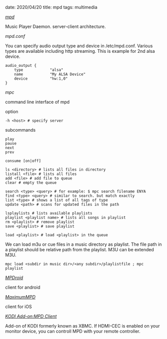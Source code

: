 date: 2020/04/20
title: mpd
tags: multimedia

*[mpd](https://www.musicpd.org/)*

Music Player Daemon. server-client architecture.

*mpd.conf*

You can specify audio output type and device in /etc/mpd.conf. Various types are available including http streaming.
This is example for 2nd alsa device.

	audio_output {
		type            "alsa"
		name            "My ALSA Device"
		device          "hw:1,0"
	}

*mpc*

command line interface of mpd

option

	-h <host> # specify server

subcommands

	play
	pause
	next
	prev
	
	consume [on|off]

	ls <directory> # lists all files in directory
	listall <file> # lists all files
	add <file> # add file to queue
	clear # empty the queue
	
	search <type> <query> # for example: $ mpc search filename ENYA
	find <type> <query> # similar to search. but match exactly
	list <type> # shows a list of all tags of type
	update <path> # scans for updated files in the path 
	
	lsplaylists # lists available playlists
	playlist <playlist name> # lists all songs in playlist
	rm <playlist> # remove playlist
	save <playlist> # save playlist

	load <playlist> # load <playlist> in the queue

We can load m3u or cue files in a music directory as playlist.
The file path in a playlist should be relative path from the playlist.
M3U can be extended M3U.

	mpc load <subdir in music dir>/<any subdir>/playlistfile ; mpc playlist

*[MPDroid](https://play.google.com/store/apps/details?id=com.namelessdev.mpdroid&hl=en)*

client for android


*[MaximumMPD](https://apps.apple.com/us/app/maximummpd/id1437096437#?platform=iphone)*

client for iOS

*[KODI Add-on:MPD Client](https://kodi.wiki/view/Add-on:MPD_Client)*

Add-on of KODI formerly known as XBMC.
If HDMI-CEC is enabled on your monitor device, you can controll MPD with your remote controller.
